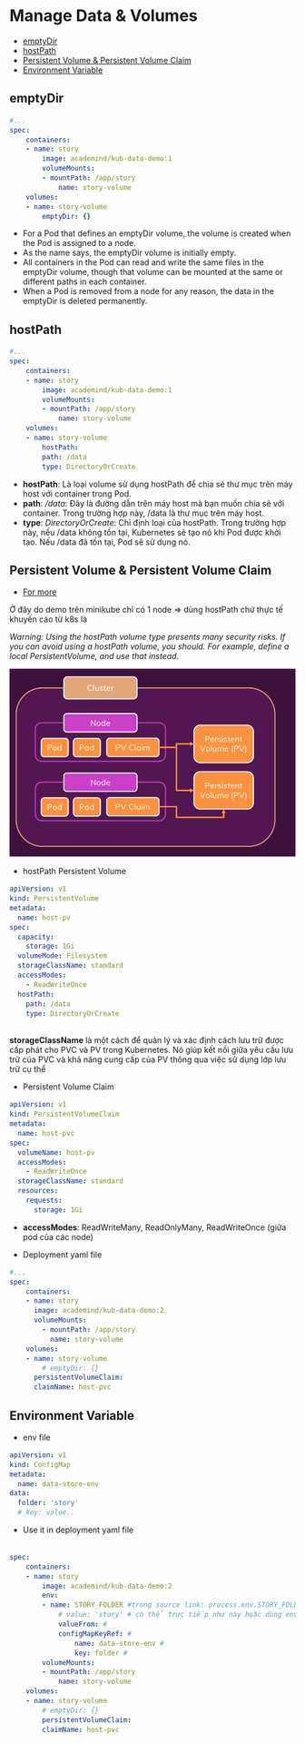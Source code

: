 # Manage Data & Volumes

- [emptyDir](#emptydir)
- [hostPath](#hostpath)
- [Persistent Volume & Persistent Volume Claim](#persistent-volume--persistent-volume-claim)
- [Environment Variable](#environment-variable)

## emptyDir

```yaml
#...
spec:
    containers:
    - name: story
        image: academind/kub-data-demo:1
        volumeMounts:
        - mountPath: /app/story
            name: story-volume
    volumes:
    - name: story-volume
        emptyDir: {}
```

- For a Pod that defines an emptyDir volume, the volume is created when the Pod is assigned to a node.
- As the name says, the emptyDir volume is initially empty.
- All containers in the Pod can read and write the same files in the emptyDir volume, though that volume can be mounted at the same or different paths in each container.
- When a Pod is removed from a node for any reason, the data in the emptyDir is deleted permanently.

## hostPath

```yaml
#...
spec:
    containers:
    - name: story
        image: academind/kub-data-demo:1
        volumeMounts:
        - mountPath: /app/story
            name: story-volume
    volumes:
    - name: story-volume
        hostPath:
        path: /data
        type: DirectoryOrCreate

```

- **hostPath**: Là loại volume sử dụng hostPath để chia sẻ thư mục trên máy host với container trong Pod.
- **path**: */data*: Đây là đường dẫn trên máy host mà bạn muốn chia sẻ với container. Trong trường hợp này, /data là thư mục trên máy host.
- **type**: *DirectoryOrCreate*: Chỉ định loại của hostPath. Trong trường hợp này, nếu /data không tồn tại, Kubernetes sẽ tạo nó khi Pod được khởi tạo. Nếu /data đã tồn tại, Pod sẽ sử dụng nó.

## Persistent Volume & Persistent Volume Claim

- [For more](https://kubernetes.io/docs/concepts/storage/persistent-volumes/)

Ở đây do demo trên minikube chỉ có 1 node => dùng hostPath chứ thực tế khuyến cáo từ k8s là

*Warning: Using the hostPath volume type presents many security risks. If you can avoid using a hostPath volume, you should. For example, define a local PersistentVolume, and use that instead.*

![alt text](./image/PV_C.png)

- hostPath Persistent Volume

```yaml
apiVersion: v1
kind: PersistentVolume
metadata:
  name: host-pv
spec:
  capacity: 
    storage: 1Gi
  volumeMode: Filesystem
  storageClassName: standard
  accessModes:
    - ReadWriteOnce
  hostPath:
    path: /data
    type: DirectoryOrCreate
    
```

**storageClassName** là một cách để quản lý và xác định cách lưu trữ được cấp phát cho PVC và PV trong Kubernetes. Nó giúp kết nối giữa yêu cầu lưu trữ của PVC và khả năng cung cấp của PV thông qua việc sử dụng lớp lưu trữ cụ thể

- Persistent Volume Claim

```yaml
apiVersion: v1
kind: PersistentVolumeClaim
metadata:
  name: host-pvc
spec:
  volumeName: host-pv
  accessModes:
    - ReadWriteOnce
  storageClassName: standard
  resources:
    requests: 
      storage: 1Gi

```

- **accessModes**: ReadWriteMany, ReadOnlyMany, ReadWriteOnce (giữa pod của các node)

- Deployment yaml file

```yaml
#...
spec:
    containers:
    - name: story
      image: academind/kub-data-demo:2
      volumeMounts:
        - mountPath: /app/story
          name: story-volume
    volumes:
    - name: story-volume
        # emptyDir: {}
      persistentVolumeClaim:
      claimName: host-pvc

```

## Environment Variable

- env file

```yaml
apiVersion: v1
kind: ConfigMap
metadata:
  name: data-store-env
data:
  folder: 'story'
  # key: value..

```

- Use it in deployment yaml file

```yaml

spec:
    containers:
    - name: story
        image: academind/kub-data-demo:2
        env:
        - name: STORY_FOLDER #trong source link: process.env.STORY_FOLDER có giá trị là story
            # value: 'story' # có thể trực tiếp như này hoặc dùng env file
            valueFrom: #
            configMapKeyRef: #
                name: data-store-env #
                key: folder #
        volumeMounts:
        - mountPath: /app/story
            name: story-volume
    volumes:
    - name: story-volume
        # emptyDir: {}
        persistentVolumeClaim:
        claimName: host-pvc

```
